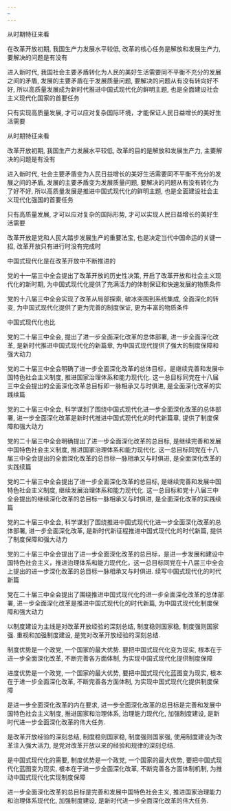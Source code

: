 ```yaml
---
~
---
```



从时期特征来看

在改革开放初期, 我国生产力发展水平较低, 改革的核心任务是解放和发展生产力, 要解决的问题是有没有

进入新时代, 我国社会主要矛盾转化为人民的美好生活需要同不平衡不充分的发展之间的矛盾, 发展的主要矛盾在于发展质量问题, 要解决的问题从有没有转向好不好, 所以高质量发展成为新时代推进中国式现代化的鲜明主题, 也是全面建设社会主义现代化国家的首要任务

只有实现高质量发展, 才可以应对复杂国际环境，才能保证人民日益增长的美好生活需要

从时期特征来看

改革开放初期, 我国生产力发展水平较低, 改革的目的是解放和发展生产力, 主要解决的问题是有没有

进入新时代, 社会主要矛盾变为人民日益增长的美好生活需要同不平衡不充分的发展之间的矛盾, 发展的主要矛盾变为发展质量问题, 要解决的问题从有没有转化为了好不好, 所以高质量发展是推进中国式现代化的鲜明主题, 也是全面建设社会主义现代化强国的首要任务

只有高质量发展, 才可以应对复杂的国际形势, 才可以实现人民日益增长的美好生活需要

改革开放是党和人民大踏步发展生产的重要法宝, 也是决定当代中国命运的关键一招, 改革开放只有进行时没有完成时

中国式现代化是在改革开放中不断推进的

党的十一届三中全会提出了改革开放的历史性决策, 开启了改革开放和社会主义现代化的新时期, 为中国式现代化提供了充满活力的体制保证和快速发展的物质条件

党的十八届三中全会实现了改革从局部探索, 破冰突围到系统集成, 全面深化的转变, 为中国式现代化提供了更为完善的制度保证, 更为丰富的物质条件

中国式现代化也比

党的二十届三中全会, 提出了进一步全面深化改革的总体部署, 进一步全面深化改革, 是新时代推进中国式现代化的新篇章, 为中国式现代提供了强大的制度保障和强大动力

党的二十届三中全会明确了进一步全面深化改革的总体目标，是继续完善和发展中国特色社会主义制度, 推进国家治理体系和能力现代化. 这一总目标同党在十八届三中全会提出的全面深化改革总目标即一脉相承又与时俱进, 是全面深化改革的实践续篇

党的二十届三中全会, 科学谋划了围绕中国式现代化进一步全面深化改革的总体部署, 进一步全面深化改革是新时代推进中国式现代化的时代新篇章, 提供了制度保障和强大动力

党的二十届三中全会明确提出了进一步全面深化改革的总目标, 是继续完善和发展中国特色社会主义制度, 推进国家治理体系和能力现代化. 这一总目标同党在十八届三中全会提出的全面深化改革的总目标一脉相承又与时俱进, 是全面深化改革的实践续篇

党的二十届三中全会提出了进一步全面深化改革的总目标, 是继续完善和发展中国特色社会主义制度, 继续发展治理体系和能力现代化. 这一总目标和党十八届三中全会提出的继续深化改革的总目标一脉相承又与时俱进, 是全面深化改革的实践续篇

党的二十届三中全会, 科学谋划了围绕推进中国式现代化进一步全面深化改革的总体部署, 进一步全面深化改革, 是新时代新征程推进中国式现代化的时代新篇, 提供了制度保障和强大动力

党的二十届三中全会提出了进一步全面深化改革的总目标，是进一步发展和建设中国特色社会主义，推进治理体系和能力现代化，这一总目标同党在十八届三中全会上提出的进一步深化改革的总目标一脉相承又与时俱进. 续写中国式现代化的时代新篇

党在二十届三中全会提出了围绕推进中国式现代化的进一步全面深化改革的总体部署, 进一步全面深化改革是推进中国式现代化的时代新篇, 为中国式现代化制度保障和强大动力

以制度建设为主线是对改革开放经验的深刻总结, 制度稳则国家稳, 制度强则国家强. 重视和加强制度建设, 是党对改革开放经验的深刻总结.

制度优势是一个政党, 一个国家的最大优势. 要把中国式现代化变为现实, 根本在于进一步全面深化改革, 不断完善各方面体制, 为实现中国式现代化提供制度保障

进度优势是一个政党, 一个国家的最大优势, 要把中国式现代化蓝图变为现实, 根本在于进一步全面深化改革, 不断完善各方面体制, 为实现中国式现代化提供制度保障

是进一步全面深化改革的内在要求, 进一步全面深化改革的总目标是完善和发展中国特色社会主义制度, 推进国家和治理体系, 治理能力现代化, 加强制度建设, 是新时代进一步全面深化改革的伟大任务.

是改革开放经验的深刻总结, 制度稳则国家稳, 制度强则国家强, 使用制度建设为改革注入强大活力, 是党对改革开放以来的经验和规律的深刻总结.

是中国式现代化的需要, 制度优势是一个政党, 一个国家的最大优势, 要把中国式现代化蓝图变为现实, 根本在于进一步全面深化改革, 不断完善各方面体制机制, 为推动中国式现代化实现制度保障

进一步全面深化改革的总目标是完善和发展中国特色社会主义, 推进国家治理能力和治理体系现代化, 加强制度建设, 是新时代进一步全面深化改革的伟大任务.

